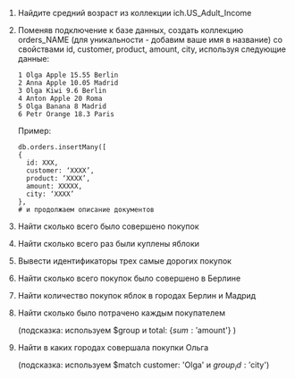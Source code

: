 1. Найдите средний возраст из коллекции ich.US_Adult_Income

2. Поменяв подключение к базе данных, создать коллекцию orders_NAME (для уникальности - добавим ваше имя в название) со свойствами id, customer, product, amount, city, используя следующие данные:

    ```
    1 Olga Apple 15.55 Berlin
    2 Anna Apple 10.05 Madrid
    3 Olga Kiwi 9.6 Berlin
    4 Anton Apple 20 Roma
    5 Olga Banana 8 Madrid
    6 Petr Orange 18.3 Paris
    ```

    Пример: 

    ```console
   db.orders.insertMany([
   {
      id: XXX,
      customer: ‘XXXX’,
      product: ‘XXXX’,
      amount: XXXXX,
      city: ‘XXXX’
   }, 
   # и продолжаем описание документов

3. Найти сколько всего было совершено покупок
4. Найти сколько всего раз были куплены яблоки 
5. Вывести идентификаторы трех самые дорогих покупок 
6. Найти сколько всего покупок было совершено в Берлине 
7. Найти количество покупок яблок в городах Берлин и Мадрид 
8. Найти сколько было потрачено каждым покупателем

   (подсказка: используем $group и total: {$sum: '$amount'} )

9. Найти в каких городах совершала покупки Ольга

   (подсказка: используем $match customer: 'Olga' и $group _id: '$city')

